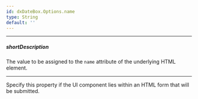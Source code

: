 ```yaml
---
id: dxDateBox.Options.name
type: String
default: ''
---
```

---
##### shortDescription
The value to be assigned to the `name` attribute of the underlying HTML element.

---
Specify this property if the UI component lies within an HTML form that will be submitted.
